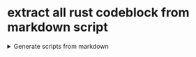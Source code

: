 # extract all rust codeblock from markdown script

<details>
    <summary>Generate scripts from markdown</summary>

## first step - extract all rust code block from markdown file

> generate four script to extract code block
> 01_generate_extract_rust_codeblock_from_md.sh => generate next script
> 02_extract_rust_codeblocks_from_markdown.sh
> 03_generate_starter_script.sh
> 04_run_all_generate_starter_script.sh

- bash command : mkdir -p
-- To create new directories if they do not exist and ignore the command if they do (no error message) use

```bash
#!/usr/bin/env bash
set -e
#xuo
export SCRIPT_FILE="01_generate_extract_rust_codeblock_from_md.sh"
export SCRIPT_DIR="utilities"
mkdir -p ./"$SCRIPT_DIR";
cat << EoF > ./$SCRIPT_DIR/$SCRIPT_FILE
#!/usr/bin/env bash
# check minimum one argument is present
if [[ \$# -eq 0 ]] ; then
    echo 'No source markdown file as first argument is specified';
    exit 1
fi
export MD_SCRIPT="\$1"
export SCRIPTS_OUTPUT="./utilities/02_extract_rust_codeblocks_from_markdown.sh";
export DIRECTORY_OUTPUT="./examples";
# test markdown file exits
if [ -f ./"\$MD_SCRIPT" ]; then
    echo "MD_SCRIPT exists => \$MD_SCRIPT.";
else
    echo "File does not exist => \$MD_SCRIPT.";
    return;
fi
echo "DIRECTORY_OUTPUT directory => \$DIRECTORY_OUTPUT";
echo "cleanup => \$DIRECTORY_OUTPUT";
[ -d \$DIRECTORY_OUTPUT ] && rm -fr "\$DIRECTORY_OUTPUT";
echo "create new: mkdir   => \$DIRECTORY_OUTPUT";
[ -d \$DIRECTORY_OUTPUT ] || mkdir "\$DIRECTORY_OUTPUT";
echo "cleanup => \$SCRIPTS_OUTPUT";
[ -f \$SCRIPTS_OUTPUT ] && rm "\$SCRIPTS_OUTPUT";
echo "create script_output =>\$SCRIPTS_OUTPUT";
# create new file
printf "\n" >\$SCRIPTS_OUTPUT && \
# add shebang
sed -i '1 i\#\!\/usr\/bin\/env bash' \$SCRIPTS_OUTPUT;
# add settings
sed -i '2 i\set -exuo' \$SCRIPTS_OUTPUT;
sed -n '/^\`\`\`rust/,/^\`\`\`/ p' <"\$MD_SCRIPT"| \
sed '\/^\`\`\`/ d' >> \$SCRIPTS_OUTPUT;#!/usr/bin/env bash
```

## 2nd version

```bash
set -e
#xuo
export SCRIPT_FILE="01_generate_extract_rust_codeblock_from_md.sh"
export SCRIPT_DIR="utilities"
mkdir -p $SCRIPT_DIR
cat << EoF > ./$SCRIPT_DIR/$SCRIPT_FILE
#!/usr/bin/env bash
# check minimum one argument is present
if [ \$# -eq 0 ] ; then
    echo "No source markdown file as first argument is specified.";
    exit 1
fi
export MD_SCRIPT="\$1"
export SCRIPTS_OUTPUT="./utilities/02_extract_rust_codeblocks_from_markdown.sh";
export DIRECTORY_OUTPUT="./examples";
# test markdown file exits
if [ -f ./"\$MD_SCRIPT" ]; then
    echo "MD_SCRIPT exists => \$MD_SCRIPT.";
else
    echo "File does not exist => \$MD_SCRIPT.";
    return;
fi
echo "DIRECTORY_OUTPUT directory => \$DIRECTORY_OUTPUT";
echo "cleanup => \$DIRECTORY_OUTPUT";
[ -d \$DIRECTORY_OUTPUT ] && rm -fr "\$DIRECTORY_OUTPUT";
echo "create new: mkdir   => \$DIRECTORY_OUTPUT";
[ -d \$DIRECTORY_OUTPUT ] || mkdir "\$DIRECTORY_OUTPUT";
echo "cleanup => \$SCRIPTS_OUTPUT";
[ -f \$SCRIPTS_OUTPUT ] && rm "\$SCRIPTS_OUTPUT";
echo "create script_output =>\$SCRIPTS_OUTPUT";
printf "\n" >\$SCRIPTS_OUTPUT && sed -i '1 i\#\!\/usr\/bin\/env bash' \$SCRIPTS_OUTPUT;
# sed -n '/^\\\`\\\`\\\`rust/,/^\\\`\\\`\\\`/ p' <"\$MD_SCRIPT"| \
# sed '\/^\\\`\\\`\\\`/ d' >> \$SCRIPTS_OUTPUT;
sed -n "/^\\\`\\\`\\\`rust/,/^\\\`\\\`\\\`/ p" <"\$MD_SCRIPT"| sed "/^\\\`\\\`\\\`/ d" >> "\$SCRIPTS_OUTPUT";
EoF

ls -l \$SCRIPTS_OUTPUT;
# /bin/ls -ls "\$SCRIPTS_OUTPUT" | awk '{print "",\$10,\$7,\$8,\$9}';
# date +"%B %d %H:%M";
```

## next step - run generate script

```bash
#!/usr/bin/env bash
# change to PROJECT_FOLDER
sh +x ./utilities/01_generate_extract_rust_codeblock_from_md.sh
```

```bash
.
.
create script_output =>./utilities/02_extract_rust_codeblocks_from_markdown.sh
.
.

```

## next step - run generated example script

```bash
#!/usr/bin/env bash
# change to PROJECT_FOLDER
sh +x ./utilities/02_extract_rust_codeblocks_from_markdown.sh
```

> [bash manual](https://www.gnu.org/software/bash/manual/html_node/The-Set-Builtin.html)

## next step - extract generate starter scripts from each example

```bash
export SCRIPT_FILE="03_generate_starter_script.sh"
export SCRIPT_DIR="utilities"
cat << EoF > ./$SCRIPT_DIR/$SCRIPT_FILE
#!/usr/bin/env bash
#show command line
# set -x
FILES_DIR="examples";
SCRIPT_TARGET_DIR="run_examples";
# test SCRIPT_TARGET_DIR exits if NOT create it
[ ! -d \$SCRIPT_TARGET_DIR ] && mkdir \$SCRIPT_TARGET_DIR
# loop
for FILE_NAME in "\$FILES_DIR"/*.rs;
do
    echo "";
    echo "START => Processing \$FILE_NAME file...";
    if echo "\$FILE_NAME"| grep -q 'rs' ;then

        # echo "FILE_NAME => \$FILE_NAME";
        # SCRIPT_FILE_NAME="$(basename "\$FILE_NAME")";
        # echo "generate SCRIPT_FILE => \$STARTER_FILES_DIR/\$(basename "\$FILE_NAME")";
        # echo "script_file_name => \$SCRIPT_FILE_NAME";

        PLAIN_NAME="\$(echo "\$(basename "\$FILE_NAME")" | cut -d . -f 1)"
        echo "PLAIN_NAME => \$PLAIN_NAME";

        SCRIPT_FILE_NAME="\$PLAIN_NAME.sh";
        echo "SCRIPT_FILE_NAME => \$SCRIPT_FILE_NAME"

        echo "path/script_name => => ./\$SCRIPT_TARGET_DIR/\$SCRIPT_FILE_NAME";

        # generate new file
        printf "\n" >"./\$SCRIPT_TARGET_DIR/\$SCRIPT_FILE_NAME";
        ret=$?;
        # add shebang
        sed -i '1 i\#\!\/usr\/bin\/env bash' "./\$SCRIPT_TARGET_DIR/\$SCRIPT_FILE_NAME";
        # add set -exuo
        # maybe to much
        # sed -i '2 i\set -exuo' "./\$SCRIPT_TARGET_DIR/\$SCRIPT_FILE_NAME";
        # add codeblock
        sed -n '/^\/\*/,/^\*\// p' <"\$FILE_NAME" >>"./\$SCRIPT_TARGET_DIR/\$SCRIPT_FILE_NAME";

        # remove
        # codeblock marker
        # before code block
        sed -i 's/^\/\*//' "./\$SCRIPT_TARGET_DIR/\$SCRIPT_FILE_NAME";
        # after codeblock
        sed -i 's/^\*\///' "./\$SCRIPT_TARGET_DIR/\$SCRIPT_FILE_NAME";
        # git push - minimize from too many git push during run
        sed -i 's/git push//' "./\$SCRIPT_TARGET_DIR/\$SCRIPT_FILE_NAME";
    else
        echo "NOT *.rs script => \$FILE_NAME";
        echo "next file ";
    fi
    #FINISHED
    echo "FINISH => Processing \$SCRIPT_FILE_NAME file...";
    echo "";
done
echo "check return code !!!"
echo "echo \\\$?";

EoF
```

## next step - run generate starter script

```bash
#!/usr/bin/env bash
# change to PROJECT_FOLDER
sh +x ./utilities/03_generate_starter_script.sh
```

## next step - run all generated starter script for each examples

```bash
#!/usr/bin/env bash
export SCRIPT_FILE="04_run_all_generate_starter_script.sh"
export SCRIPT_DIR="utilities"
cat << EoF > ./$SCRIPT_DIR/$SCRIPT_FILE
#!/usr/bin/env bash
FILES_DIRECTORY="run_examples";
FILES_DIRECTORY_ALL="run_all_examples";
# test FILES_DIRECTORY_ALL is exits, IF MOT create it
[ ! -d \$FILES_DIRECTORY_ALL ] && mkdir \$FILES_DIRECTORY_ALL
# copy starter files and modify
# cp -a ./run_examples/ ./run_all_examples
cp -a ./"\$FILES_DIRECTORY"/* ./"\$FILES_DIRECTORY_ALL"

# build all example
cargo build;

for FILE_NAME in "\$FILES_DIRECTORY_ALL"/*;
   do
   # comment cargo check for each starter script
   # avoid double/multiple run cargo check
   sed -i 's/^cargo check/# cargo check/' "./\$FILE_NAME";
   # remove/comment cargo clippy , cargo check for each starter script
   # avoid double/multiple run cargo clippy
   sed -i 's/^cargo clippy/# cargo clippy/' "./\$FILE_NAME";
   # remove/comment cargo fmt for each starter script
   # avoid unnecessary fmt action not changes are saved
   sed -i 's/^cargo fmt/# cargo fmt/' "./\$FILE_NAME";
   # avoid unnecessary clippy action not changes are saved 
   sed -i 's/^cargo clippy/# cargo clippy/' "./\$FILE_NAME";
   # avoid unnecessary git action script already save inside md file
   sed -i 's/^git/# git/' "./\$FILE_NAME";
   echo "Processing \$FILE_NAME file...";
   if echo "\$FILE_NAME"| grep -q 'sh' ;then
    echo "";
    echo "#################";
    echo "start => \$FILE_NAME";
    echo "#################";
    echo "";
    # shell check source=/dev/null
    EXIT_CODE=source sh +x "\$FILE_NAME";
    ret=\$?;
    echo "";
    echo "#################";
    echo "finished ..";
    # printf "ExitCode => %s  <= %s \n" "\$EXIT_CODE" "\$FILE_NAME";
    printf "ExitCode => %s <= %s \n" "\$ret" "\$FILE_NAME";
    echo "#################";
    echo "";
   else
    echo "NOT *.sh script => \$FILE_NAME ";
    echo "next file ";
   fi
done;
echo "finished ..";


EoF
```

## next step - run starter script

```bash
#!/usr/bin/env bash
# change to PROJECT_FOLDER
sh +x ./utilities/04_run_all_generate_starter_script.sh
```

## next step - project cleanup

```bash
#!/usr/bin/env bash
export SCRIPT_FILE="99_project_cleanup.sh"
export SCRIPT_DIR="utilities"
cat << EoF > ./$SCRIPT_DIR/$SCRIPT_FILE
#!/usr/bin/env bash
echo "Do you want cleanup this project ? Type => yes";
read -r  clean_up;
if [ "\$clean_up" = "yes" ];then
  echo "cleanup" && \
  cargo clean && \
  cargo clean --release
  ls -l ./target
else
  echo "Do nothing. By :-)";
fi

EoF
```

## step run all four step

```bash
2195* sh +x utilities/01_generate_extract_rust_codeblock_from_md.sh  Rust_Testcase_Main_Fn_Result.md
 2196  sh +x utilities/02_extract_rust_codeblocks_from_markdown.sh 
 2197  sh +x utilities/03_generate_starter_script.sh 
 2198  sh +x utilities/04_run_all_generate_starter_script.sh 

```rust,no_run
#!/usr/bin/env bash
export EXAMPLE_SCRIPT_FILE="05_extract_scripts_from_markdown_and_run.sh"
export EXAMPLE_SCRIPT_DIR="utilities/"
cat << EoF > ./$EXAMPLE_SCRIPT_DIR/$EXAMPLE_SCRIPT_FILE
#!/usr/bin/env bash
# set script_name
SCRIPT_NAME="\$0";
echo "ScriptName => \$SCRIPT_NAME";
# check markdown file is as parameter not missing AND set inside script
# pure check minimum one argument is present
if [ \$# -eq 0 ] ; then
    echo "Error => No markdown file as first argument is specified.";
    exit 1;
fi
export MD_SCRIPT="\$1"
# loop through folder
for FILE_NAME in "\$EXAMPLE_SCRIPT_DIR"*
   do
    if [ "\$FILE_NAME" = "\$SCRIPT_NAME" ]; then
        # echo "HERE HERE equal" "\$FILE_NAME"  "\$SCRIPT_NAME";
        echo "NOT RUN the script itself => \$SCRIPT_NAME  ";
        # EXIT SCRIPT
        exit 0;
    else
        # echo "NOT equal" "\$FILE_NAME" "\$SCRIPT_NAME";
        echo "run script =>\$FILE_NAME";
    fi
    echo "Processing file =>  \$FILE_NAME ";
    if echo "\$FILE_NAME"| grep -q 'sh' ;then
        echo "";
        echo "#################";
        echo "start => \$FILE_NAME";
        echo "#################";
        echo "";
        # call each file with parameter
        BASE_NAME=\$(basename "\$FILE_NAME");
        echo "#################";
        echo "start => \$BASE_NAME";
        echo "#################";
        source sh +x "\$BASE_NAME" "\$MD_SCRIPT";
        ret=\$?;
        echo "";
        echo "#################";
        echo "finished ..";
        printf "ExitCode => %s <= %s \n" "\$ret" "\$FILE_NAME";
        echo "#################";
        echo "";
    else
        echo "NOT *.sh script => \$FILE_NAME ";
        echo "next file if it avaible ";
   fi
done;
echo "finished ..";
EoF

```

## next step - run cleanup script

```bash
#!/usr/bin/env bash
# change to PROJECT_FOLDER
sh +x ./utilities/99_project_cleanup.sh
```

## nice knowing - run rust script with Cargo.toml from [another](https://www.nativespeakeronline.com/confusing-words/the-difference-between-another-other-and-different) / different path

```bash
#!/usr/bin/env bash
cd && \
cd /tmp && \
cargo run \
--manifest-path /home/trapapa/rust_errors_handling/Cargo.toml \
--example 03_err_use_fallback_value
```

## nice knowing - create new script with shebang

```bash
#!/usr/bin/env bash
FILE="/tmp/shebang_insert.sh";
printf "\n" >$FILE && sed -i '1 i\#\!\/usr\/bin\/env bash' $FILE && \
cat $FILE;
```

</details>
